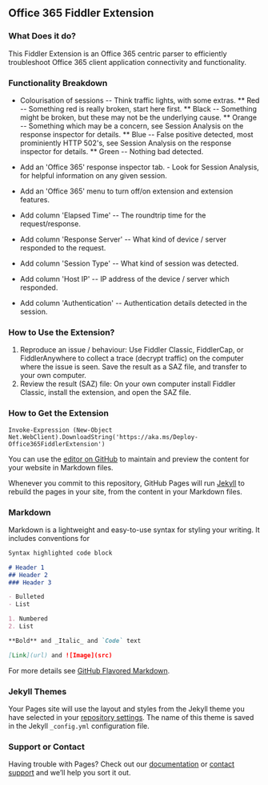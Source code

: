## Office 365 Fiddler Extension

### What Does it do?

This Fiddler Extension is an Office 365 centric parser to efficiently troubleshoot Office 365 client application connectivity and functionality.

### Functionality Breakdown
* Colourisation of sessions -- Think traffic lights, with some extras.
** Red -- Something red is really broken, start here first.
** Black -- Something might be broken, but these may not be the underlying cause.
** Orange -- Something which may be a concern, see Session Analysis on the response inspector for details.
** Blue -- False positive detected, most prominiently HTTP 502's, see Session Analysis on the response inspector for details.
** Green -- Nothing bad detected.

* Add an 'Office 365' response inspector tab. - Look for Session Analysis, for helpful information on any given session.
* Add an 'Office 365' menu to turn off/on extension and extension features.

* Add column 'Elapsed Time' -- The roundtrip time for the request/response.
* Add column 'Response Server' -- What kind of device / server responded to the request.
* Add column 'Session Type' -- What kind of session was detected.
* Add column 'Host IP' -- IP address of the device / server which responded.
* Add column 'Authentication' -- Authentication details detected in the session.

### How to Use the Extension?

1. Reproduce an issue / behaviour: Use Fiddler Classic, FiddlerCap, or FiddlerAnywhere to collect a trace (decrypt traffic) on the computer where the issue is seen. Save the result as a SAZ file, and transfer to your own computer.
2. Review the result (SAZ) file: On your own computer install Fiddler Classic, install the extension, and open the SAZ file.

### How to Get the Extension

`Invoke-Expression (New-Object Net.WebClient).DownloadString('https://aka.ms/Deploy-Office365FiddlerExtension')`

You can use the [editor on GitHub](https://github.com/jprknight/Office365FiddlerExtension/edit/master/docs/index.md) to maintain and preview the content for your website in Markdown files.

Whenever you commit to this repository, GitHub Pages will run [Jekyll](https://jekyllrb.com/) to rebuild the pages in your site, from the content in your Markdown files.

### Markdown

Markdown is a lightweight and easy-to-use syntax for styling your writing. It includes conventions for

```markdown
Syntax highlighted code block

# Header 1
## Header 2
### Header 3

- Bulleted
- List

1. Numbered
2. List

**Bold** and _Italic_ and `Code` text

[Link](url) and ![Image](src)
```

For more details see [GitHub Flavored Markdown](https://guides.github.com/features/mastering-markdown/).

### Jekyll Themes

Your Pages site will use the layout and styles from the Jekyll theme you have selected in your [repository settings](https://github.com/jprknight/Office365FiddlerExtension/settings/pages). The name of this theme is saved in the Jekyll `_config.yml` configuration file.

### Support or Contact

Having trouble with Pages? Check out our [documentation](https://docs.github.com/categories/github-pages-basics/) or [contact support](https://support.github.com/contact) and we’ll help you sort it out.
